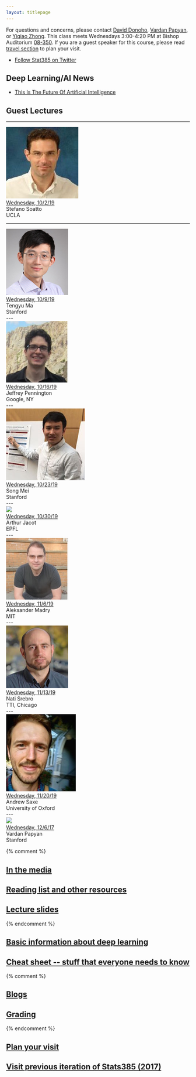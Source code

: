```yaml
---
layout: titlepage
---
```


For questions and concerns, please contact [David Donoho](https://profiles.stanford.edu/david-donoho), [Vardan Papyan](https://statistics.stanford.edu/people/vardan-papyan), or [Yiqiao Zhong](https://web.stanford.edu/~yiqiaoz/). This class meets Wednesdays 3:00-4:20 PM at Bishop Auditorium [08-350](https://campus-map.stanford.edu/?srch=Bishop+Auditorium). If you are a guest speaker for this course, please read [travel section](#plan-your-visit) to plan your visit. 

* [Follow Stat385 on Twitter](https://twitter.com/stats385?lang=en)  


## Deep Learning/AI News
 * [This Is The Future Of Artificial Intelligence](http://amp.timeinc.net/fortune/2016/06/15/future-of-work-2)


## [](#Lectures) Guest Lectures

---
<div class="speaker-wrap">
<div class="speakerphoto">
<img src="assets/img/StefanoSoatto.jpg">
</div>
<div class="card">
<a class="talkdate" href="./StefanoSoatto_lecture">Wednesday, 10/2/19</a> <br>
<span class="speaker">Stefano Soatto</span> <br>
<span class="speakerposition">UCLA</span>
</div>
</div>

---
<div class="speaker-wrap">
<div class="speakerphoto">
<img src="assets/img/TengyuMa.jpg">
</div>
<div class="card">
<a class="talkdate" href="./TengyuMa_lecture">Wednesday, 10/9/19</a> <br>
<span class="speaker">Tengyu Ma</span> <br>
<span class="speakerposition">Stanford</span>
</div>
</div>
---
<div class="speaker-wrap">
<div class="speakerphoto">
<img src="assets/img/JeffreyPennington.jpg">
</div>
<div class="card">
<a class="talkdate" href="./JeffreyPennington_lecture">Wednesday, 10/16/19</a> <br>
<span class="speaker">Jeffrey Pennington</span> <br>
<span class="speakerposition">Google, NY</span>
</div>
</div>
---
<div class="speaker-wrap">
<div class="speakerphoto">
<img src="assets/img/SongMei.jpg">
</div>
<div class="card">
<a class="talkdate" href="./SongMei_lecture">Wednesday, 10/23/19</a> <br>
<span class="speaker">Song Mei</span> <br>
<span class="speakerposition">Stanford</span>
</div>
</div>
---
<div class="speaker-wrap">
<div class="speakerphoto">
<img src="assets/img/ArthurJacot.jpg">
</div>
<div class="card">
<a class="talkdate" href="./ArthurJacot_lecture">Wednesday, 10/30/19</a> <br>
<span class="speaker">Arthur Jacot</span> <br>
<span class="speakerposition">EPFL</span>
</div>
</div>
---
<div class="speaker-wrap">
<div class="speakerphoto">
<img src="assets/img/AleksanderMadry.jpg">
</div>
<div class="card">
<a class="talkdate" href="./AleksanderMadry_lecture">Wednesday, 11/6/19</a> <br>
<span class="speaker">Aleksander Madry</span> <br>
<span class="speakerposition">MIT</span>
</div>
</div>
---
<div class="speaker-wrap">
<div class="speakerphoto">
<img src="assets/img/NatiSrebro.jpg">
</div>
<div class="card">
<a class="talkdate" href="./NatiSrebro_lecture">Wednesday, 11/13/19</a> <br>
<span class="speaker">Nati Srebro</span> <br>
<span class="speakerposition">TTI, Chicago</span>
</div>
</div>
---
<div class="speaker-wrap">
<div class="speakerphoto">
<img src="assets/img/AndrewSaxe.jpg">
</div>
<div class="card">
<a class="talkdate" href="./AndrewSaxe_lecture">Wednesday, 11/20/19</a> <br>
<span class="speaker">Andrew Saxe</span> <br>
<span class="speakerposition">University of Oxford</span>
</div>
</div>
---
<div class="speaker-wrap">
<div class="speakerphoto">
<img src="assets/img/VardanPapyan.png">
</div>
<div class="card">
<a class="talkdate" href="./papyan_lecture">Wednesday, 12/6/17</a> <br>
<span class="speaker">Vardan Papyan</span> <br>
<span class="speakerposition">Stanford</span>
</div>
</div>

{% comment %}

## [In the media](media)

## [Reading list and other resources](readings)

## [Lecture slides](lecture_slides)  

{% endcomment %}  

## [Basic information about deep learning](basicinfo)    

## [Cheat sheet -- stuff that everyone needs to know](cheat_sheet)    

{% comment %}

## [Blogs](blogs)

## [Grading](grading)

{% endcomment %}  

## [Plan your visit](speaker_visit)

## [Visit previous iteration of Stats385 (2017)](https://stats385.github.io/stats385_2017.github.io/)
